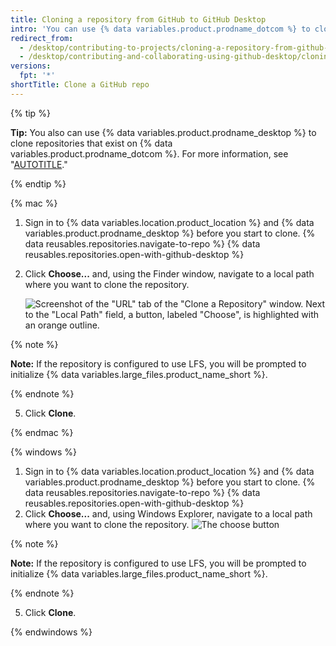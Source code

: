 ```yaml
---
title: Cloning a repository from GitHub to GitHub Desktop
intro: 'You can use {% data variables.product.prodname_dotcom %} to clone remote repositories to {% data variables.product.prodname_desktop %}.'
redirect_from:
  - /desktop/contributing-to-projects/cloning-a-repository-from-github-to-github-desktop
  - /desktop/contributing-and-collaborating-using-github-desktop/cloning-a-repository-from-github-to-github-desktop
versions:
  fpt: '*'
shortTitle: Clone a GitHub repo
---
```

{% tip %}

**Tip:**  You also can use {% data variables.product.prodname_desktop %} to clone repositories that exist on {% data variables.product.prodname_dotcom %}.  For more information, see "[AUTOTITLE](/desktop/contributing-and-collaborating-using-github-desktop/adding-and-cloning-repositories/cloning-a-repository-from-github-to-github-desktop)."

{% endtip %}

{% mac %}

1. Sign in to {% data variables.location.product_location %} and {% data variables.product.prodname_desktop %} before you start to clone.
{% data reusables.repositories.navigate-to-repo %}
{% data reusables.repositories.open-with-github-desktop %}
5. Click **Choose...** and, using the Finder window, navigate to a local path where you want to clone the repository.

   ![Screenshot of the "URL" tab of the "Clone a Repository" window. Next to the "Local Path" field, a button, labeled "Choose", is highlighted with an orange outline.](/assets/images/help/desktop/clone-choose-button-url-mac.png)

  {% note %}

  **Note:** If the repository is configured to use LFS, you will be prompted to initialize {% data variables.large_files.product_name_short %}.

  {% endnote %}

5. Click **Clone**.

{% endmac %}

{% windows %}

1. Sign in to {% data variables.location.product_location %} and {% data variables.product.prodname_desktop %} before you start to clone.
{% data reusables.repositories.navigate-to-repo %}
{% data reusables.repositories.open-with-github-desktop %}
5. Click **Choose...** and, using Windows Explorer, navigate to a local path where you want to clone the repository.
![The choose button](/assets/images/help/desktop/clone-choose-button-url-win.png)

  {% note %}

  **Note:** If the repository is configured to use LFS, you will be prompted to initialize {% data variables.large_files.product_name_short %}.

  {% endnote %}

5. Click **Clone**.

{% endwindows %}
